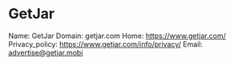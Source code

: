 
# GetJar

Name: GetJar
Domain: getjar.com
Home: https://www.getjar.com/
Privacy_policy: https://www.getjar.com/info/privacy/
Email: advertise@getjar.mobi
